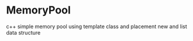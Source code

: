MemoryPool
==========

c++ simple memory pool using template class and placement new and list data structure
